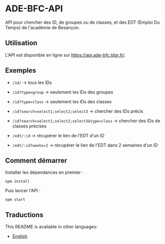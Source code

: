 # ADE-BFC-API

API pour chercher des ID, de groupes ou de classes, et des EDT (Emploi Du Temps) de l'académie de Besançon.

## Utilisation
L'API est disponible en ligne sur https://api.ade-bfc.ldgr.fr/.

## Exemples
- `/id/` -> tous les IDs
- `/id?type=group` -> seulement les IDs des groupes
- `/id?type=class` -> seulement les IDs des classes
- `/id?search=select1;select2;select3` -> chercher des IDs précis
- `/id?search=select1;select2;select3&type=class` -> chercher des IDs de classes précises

- `/edt/:id` -> récupérer le lien de l'EDT d'un ID
- `/edt/:id?weeks=2` -> récupérer le lien de l'EDT dans 2 semaines d'un ID


## Comment démarrer
Installer les dépendances en premier :
```
npm install
```
Puis lancer l'API :
```
npm start
```

## Traductions
This README is available in other languages:
- [English](README.md)